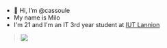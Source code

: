 - 👋 Hi, I’m @cassoule
- My name is Milo
- I'm 21 and I'm an IT 3rd year student at [IUT Lannion](https://iut-lannion.univ-rennes.fr/)
 > ![](https://github-readme-stats.vercel.app/api/top-langs/?username=cassoule&theme=dark&hide_border=true&include_all_commits=false&count_private=true&layout=compact)
